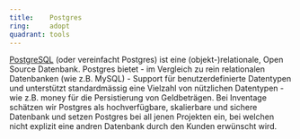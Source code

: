 ```yaml
---
title:    Postgres  
ring:     adopt  
quadrant: tools
---
```


[PostgreSQL][postgres] (oder vereinfacht Postgres) ist eine (objekt-)relationale, Open Source Datenbank. Postgres bietet - im
Vergleich zu rein relationalen Datenbanken (wie z.B. MySQL) - Support für benutzerdefinierte Datentypen und unterstützt
standardmässig eine Vielzahl von nützlichen Datentypen - wie z.B. money für die Persistierung von Geldbeträgen. Bei
Inventage schätzen wir Postgres als hochverfügbare, skalierbare und sichere Datenbank und setzen Postgres bei all jenen
Projekten ein, bei welchen nicht explizit eine andren Datenbank durch den Kunden erwünscht wird.

[postgres]: https://www.postgresql.org/

